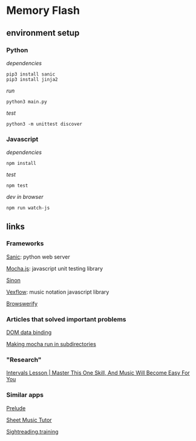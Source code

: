 # Memory Flash

## environment setup

### Python

*dependencies*

	pip3 install sanic
	pip3 install jinja2
	
*run*

	python3 main.py
	
*test*
	
	python3 -m unittest discover

### Javascript

*dependencies*

	npm install 

*test*

	npm test

*dev in browser*

	npm run watch-js


## links

### Frameworks

[Sanic](https://github.com/channelcat/sanic): python web server

[Mocha.js](https://mochajs.org/): javascript unit testing library

[Sinon](https://github.com/sinonjs/sinon)

[Vexflow](https://github.com/0xfe/vexflow): music notation javascript library

[Browswerify](https://github.com/substack/node-browserify)

### Articles that solved important problems
[DOM data binding](http://stackoverflow.com/a/16485030/337934)

[Making mocha run in subdirectories](http://bpinto.github.io/posts/running-mocha-tests-on-subdirectories/)

### "Research"
[Intervals Lesson | Master This One Skill, And Music Will Become Easy For You](http://www.themusicalear.com/intervals-lesson-master-this-one-skill-and-music-will-become-easy-for-you/)

### Similar apps

[Prelude](https://www.getprelude.net/#/?_k=rjmqqj)

[Sheet Music Tutor](http://www.sheetmusictutor.com/)

[Sightreading.training](http://sightreading.training/)

